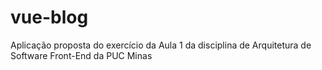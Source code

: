 # vue-blog
Aplicação proposta do exercício da Aula 1 da disciplina de Arquitetura de Software Front-End da PUC Minas
